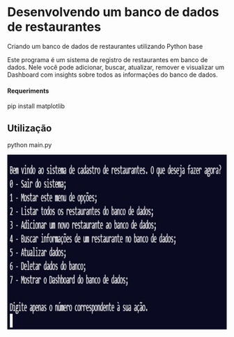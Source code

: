 # Desenvolvendo um banco de dados de restaurantes
Criando um banco de dados de restaurantes utilizando Python base

Este programa é um sistema de registro de restaurantes em banco de dados. Nele você pode adicionar, buscar, atualizar, remover e visualizar um Dashboard com insights sobre todos as informações do banco de dados.

#### Requeriments

pip install matplotlib


## Utilização

python main.py

<p align="center">
<img width="692" height="401" src="menu.jpeg">